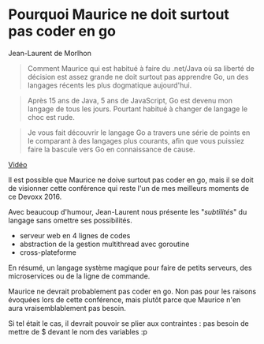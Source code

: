 # Pourquoi Maurice ne doit surtout pas coder en go

Jean-Laurent de Morlhon

> Comment Maurice qui est habitué à faire du .net/Java où sa liberté de décision est assez grande ne doit surtout pas apprendre Go, un des langages récents les plus dogmatique aujourd'hui.

> Après 15 ans de Java, 5 ans de JavaScript, Go est devenu mon langage de tous les jours. Pourtant habitué à changer de langage le choc est rude.

> Je vous fait découvrir le langage Go a travers une série de points en le comparant à des langages plus courants, afin que vous puissiez faire la bascule vers Go en connaissance de cause.

[Vidéo](https://www.youtube.com/watch?v=LIFZPzupwgs)

Il est possible que Maurice ne doive surtout pas coder en go, mais il se doit de visionner cette conférence qui reste l'un de mes meilleurs moments de ce Devoxx 2016.

Avec beaucoup d'humour, Jean-Laurent nous présente les "_subtilités_" du langage sans omettre ses possibilités.

- serveur web en 4 lignes de codes
- abstraction de la gestion multithread avec goroutine
- cross-plateforme

En résumé, un langage système magique pour faire de petits serveurs, des microservices ou de la ligne de commande.

Maurice ne devrait probablement pas coder en go. Non pas pour les raisons évoquées lors de cette conférence, mais plutôt parce que Maurice n'en aura vraisemblablement pas besoin.

Si tel était le cas, il devrait pouvoir se plier aux contraintes : pas besoin de mettre de $ devant le nom des variables :p
